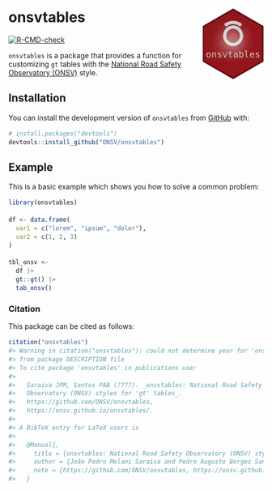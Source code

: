 
<!-- README.md is generated from README.Rmd. Please edit that file -->

# onsvtables <a href="https://onsv.github.io/onsvtables/"><img src="man/figures/logo.png" align="right" height="139" alt="onsvtables website" /></a>

<!-- badges: start -->

[![R-CMD-check](https://github.com/ONSV/onsvtables/actions/workflows/R-CMD-check.yaml/badge.svg)](https://github.com/ONSV/onsvtables/actions/workflows/R-CMD-check.yaml)
<!-- badges: end -->

`onsvtables` is a package that provides a function for customizing `gt`
tables with the [National Road Safety Observatory
(ONSV)](https://www.onsv.org.br/) style.

## Installation

You can install the development version of `onsvtables` from
[GitHub](https://github.com/) with:

``` r
# install.packages("devtools")
devtools::install_github("ONSV/onsvtables")
```

## Example

This is a basic example which shows you how to solve a common problem:

``` r
library(onsvtables)

df <- data.frame(
  var1 = c("lorem", "ipsum", "dolor"),
  var2 = c(1, 2, 3)
)

tbl_onsv <-
  df |>
  gt::gt() |>
  tab_onsv()
```

### Citation

This package can be cited as follows:

``` r
citation("onsvtables")
#> Warning in citation("onsvtables"): could not determine year for 'onsvtables'
#> from package DESCRIPTION file
#> To cite package 'onsvtables' in publications use:
#> 
#>   Saraiva JPM, Santos PAB (????). _onsvtables: National Road Safety
#>   Observatory (ONSV) styles for 'gt' tables_.
#>   https://github.com/ONSV/onsvtables,
#>   https://onsv.github.io/onsvtables/.
#> 
#> A BibTeX entry for LaTeX users is
#> 
#>   @Manual{,
#>     title = {onsvtables: National Road Safety Observatory (ONSV) styles for 'gt' tables},
#>     author = {João Pedro Melani Saraiva and Pedro Augusto Borges Santos},
#>     note = {https://github.com/ONSV/onsvtables, https://onsv.github.io/onsvtables/},
#>   }
```
